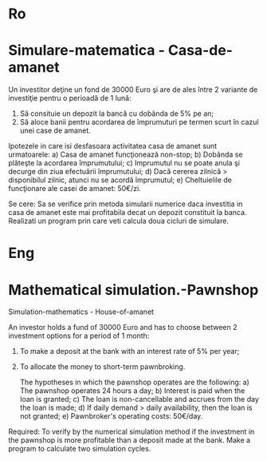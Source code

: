 # Ro
# Simulare-matematica - Casa-de-amanet

  Un investitor deţine un fond de 30000 Euro şi are de ales între 2 variante de investiţie pentru o perioadă de 1 lună:
1)	Să consituie un depozit la bancă cu dobânda de 5% pe an;
2)	Să aloce banii pentru acordarea de împrumuturi pe termen scurt în cazul unei case de amanet.

   Ipotezele in care isi desfasoara activitatea casa de amanet sunt urmatoarele:
a)	Casa de amanet funcţionează non-stop;
b)	Dobânda se plăteşte la acordarea împrumutului;
c)	Imprumutul nu se poate  anula şi decurge din ziua efectuării împrumutului;
d)	Dacă cererea zilnică > disponibilul zilnic, atunci nu se acordă împrumutul;
e)	Cheltuielile de funcţionare ale casei de amanet: 50€/zi.



Se cere:
	Sa se verifice prin metoda simularii numerice daca investitia in casa de amanet este mai profitabila decat un depozit constituit la banca. Realizati un program prin care veti calcula doua cicluri de simulare.

# Eng
# Mathematical simulation.-Pawnshop

 Simulation-mathematics - House-of-amanet

  An investor holds a fund of 30000 Euro and has to choose between 2 investment options for a period of 1 month:
1) To make a deposit at the bank with an interest rate of 5% per year;
2) To allocate the money to short-term pawnbroking.

   The hypotheses in which the pawnshop operates are the following:
a) The pawnshop operates 24 hours a day;
b) Interest is paid when the loan is granted;
c) The loan is non-cancellable and accrues from the day the loan is made;
d) If daily demand > daily availability, then the loan is not granted;
e) Pawnbroker's operating costs: 50€/day.

Required:
	To verify by the numerical simulation method if the investment in the pawnshop is more profitable than a deposit made at the bank. Make a program to calculate two simulation cycles.

